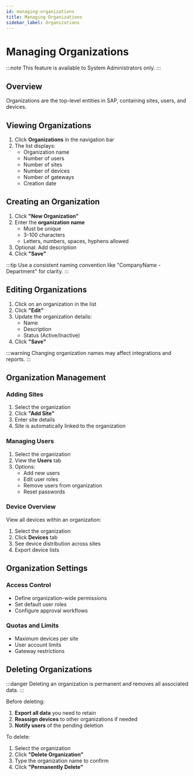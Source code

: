 ```yaml
---
id: managing-organizations
title: Managing Organizations
sidebar_label: Organizations
---
```


# Managing Organizations

:::note
This feature is available to System Administrators only.
:::

## Overview

Organizations are the top-level entities in SAP, containing sites, users, and devices.

## Viewing Organizations

1. Click **Organizations** in the navigation bar
2. The list displays:
   - Organization name
   - Number of users
   - Number of sites
   - Number of devices
   - Number of gateways
   - Creation date

## Creating an Organization

1. Click **"New Organization"**
2. Enter the **organization name**
   - Must be unique
   - 3-100 characters
   - Letters, numbers, spaces, hyphens allowed
3. Optional: Add description
4. Click **"Save"**

:::tip
Use a consistent naming convention like "CompanyName - Department" for clarity.
:::

## Editing Organizations

1. Click on an organization in the list
2. Click **"Edit"**
3. Update the organization details:
   - Name
   - Description
   - Status (Active/Inactive)
4. Click **"Save"**

:::warning
Changing organization names may affect integrations and reports.
:::

## Organization Management

### Adding Sites

1. Select the organization
2. Click **"Add Site"**
3. Enter site details
4. Site is automatically linked to the organization

### Managing Users

1. Select the organization
2. View the **Users** tab
3. Options:
   - Add new users
   - Edit user roles
   - Remove users from organization
   - Reset passwords

### Device Overview

View all devices within an organization:
1. Select the organization
2. Click **Devices** tab
3. See device distribution across sites
4. Export device lists

## Organization Settings

### Access Control
- Define organization-wide permissions
- Set default user roles
- Configure approval workflows

### Quotas and Limits
- Maximum devices per site
- User account limits
- Gateway restrictions

## Deleting Organizations

:::danger
Deleting an organization is permanent and removes all associated data.
:::

Before deleting:
1. **Export all data** you need to retain
2. **Reassign devices** to other organizations if needed
3. **Notify users** of the pending deletion

To delete:
1. Select the organization
2. Click **"Delete Organization"**
3. Type the organization name to confirm
4. Click **"Permanently Delete"**